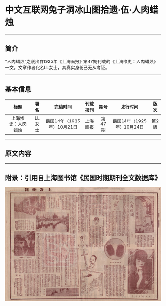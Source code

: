 # 中文互联网兔子洞冰山图拾遗·伍·人肉蜡烛

---

## 简介

“人肉蜡烛”之说出自1925年《上海画报》第47期刊载的《上海惨史：人肉蜡烛》一文。文章作者化名LL女士，其真实身份已无从考证。

---

## 基本信息

|    标题     |  署名  |        完稿时间        | 刊载报刊 |  期号  |        发行时间        | 版次  |
|:---------:|:----:|:------------------:|:----:|:----:|:------------------:|:---:|
| 上海惨史：人肉蜡烛 | LL女士 | 民国14年（1925年）10月21日 | 上海画报 | 第47期 | 民国14年（1925年）10月24日 | 第2版 |

---

## 原文内容



---

## 附录：引用自上海图书馆《民国时期期刊全文数据库》

![上海画报-第四十七期-中华民国十四年十月廿四日-第二版](resources/a47eab1f2e1e6322d7c0652471330d5931047f5eee75d91c33be9a6d76855774.jpg)
